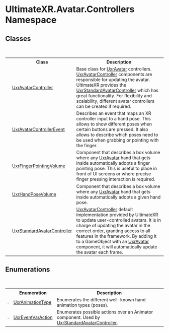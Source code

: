 # UltimateXR.Avatar.Controllers Namespace

## Classes
&nbsp;<table><tr><th></th><th>Class</th><th>Description</th></tr><tr><td>![Public class](media/pubclass.gif "Public class")</td><td><a href="T_UltimateXR_Avatar_Controllers_UxrAvatarController">UxrAvatarController</a></td><td>
Base class for <a href="T_UltimateXR_Avatar_UxrAvatar">UxrAvatar</a> controllers. <a href="T_UltimateXR_Avatar_Controllers_UxrAvatarController">UxrAvatarController</a> components are responsible for updating the avatar. UltimateXR provides the <a href="T_UltimateXR_Avatar_Controllers_UxrStandardAvatarController">UxrStandardAvatarController</a> which has great functionality. For flexibility and scalability, different avatar controllers can be created if required.</td></tr><tr><td>![Public class](media/pubclass.gif "Public class")</td><td><a href="T_UltimateXR_Avatar_Controllers_UxrAvatarControllerEvent">UxrAvatarControllerEvent</a></td><td>
Describes an event that maps an XR controller input to a hand pose. This allows to show different poses when certain buttons are pressed. It also allows to describe which poses need to be used when grabbing or pointing with the finger.</td></tr><tr><td>![Public class](media/pubclass.gif "Public class")</td><td><a href="T_UltimateXR_Avatar_Controllers_UxrFingerPointingVolume">UxrFingerPointingVolume</a></td><td>
Component that describes a box volume where any <a href="T_UltimateXR_Avatar_UxrAvatar">UxrAvatar</a> hand that gets inside automatically adopts a finger pointing pose. This is useful to place in front of UI screens or where precise finger pressing interaction is required.</td></tr><tr><td>![Public class](media/pubclass.gif "Public class")</td><td><a href="T_UltimateXR_Avatar_Controllers_UxrHandPoseVolume">UxrHandPoseVolume</a></td><td>
Component that describes a box volume where any <a href="T_UltimateXR_Avatar_UxrAvatar">UxrAvatar</a> hand that gets inside automatically adopts a given hand pose.</td></tr><tr><td>![Public class](media/pubclass.gif "Public class")</td><td><a href="T_UltimateXR_Avatar_Controllers_UxrStandardAvatarController">UxrStandardAvatarController</a></td><td><a href="T_UltimateXR_Avatar_Controllers_UxrAvatarController">UxrAvatarController</a> default implementation provided by UltimateXR to update user-controlled avatars. It is in charge of updating the avatar in the correct order, granting access to all features in the framework. By adding it to a GameObject with an <a href="T_UltimateXR_Avatar_UxrAvatar">UxrAvatar</a> component, it will automatically update the avatar each frame.</td></tr></table>

## Enumerations
&nbsp;<table><tr><th></th><th>Enumeration</th><th>Description</th></tr><tr><td>![Public enumeration](media/pubenumeration.gif "Public enumeration")</td><td><a href="T_UltimateXR_Avatar_Controllers_UxrAnimationType">UxrAnimationType</a></td><td>
Enumerates the different well-known hand animation types (poses).</td></tr><tr><td>![Public enumeration](media/pubenumeration.gif "Public enumeration")</td><td><a href="T_UltimateXR_Avatar_Controllers_UxrEventVarAction">UxrEventVarAction</a></td><td>
Enumerates possible actions over an Animator component. Used by <a href="T_UltimateXR_Avatar_Controllers_UxrStandardAvatarController">UxrStandardAvatarController</a>.</td></tr></table>&nbsp;
